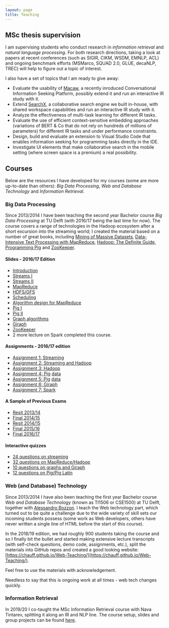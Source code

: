 ```yaml
---
layout: page
title: Teaching
---
```


## MSc thesis supervision

I am supervising students who conduct research in *information retrieval* and *natural language processing*. For both research directions, taking a look at papers at recent conferences (such as SIGIR, CIKM, WSDM, EMNLP, ACL) and ongoing benchmark efforts (MSMarco, SQUAD 2.0, GLUE, decaNLP, TREC) will help to figure out a topic of interest.

I also have a set of topics that I am ready to give away:
- Evaluate the usability of [Macaw](https://arxiv.org/pdf/1912.08904.pdf), a recently inroduced Conversational Information Seeking Platform, possibly extend it and run an interactive IR study with it.
- Extend [SearchX](https://github.com/felipemoraes/searchx), a collaborative search engine we built in-house, with shared workspace capabilities and run an interactive IR study with it.
- Analyze the effectiveness of multi-task learning for different IR tasks.
- Evaluate the use of efficient context-sensitive embedding approaches (variations of BERT & Co that do not rely on hundreds of millions of parameters) for different IR tasks and under performance constraints.
- Design, build and evaluate an extension to Visual Studio Code that enables information seeking for programming tasks directly in the IDE.
- Investigate UI elements that make collaborative search in the mobile setting (where screen space is a premium) a real possibility.

## Courses
 
 Below are the resources I have developed for my courses (some are more up-to-date than others): 
 *Big Data Processing*, *Web and Database Technology* and *Information Retrieval*.

### Big Data Processing

Since 2013/2014 I have been teaching the second year Bachelor course *Big Data Processing* at TU Delft (with 2016/17 being the last time for now). The course covers a range of technologies in the Hadoop ecosystem after a short excursion into the streaming world; 
I created the material based on a number of great books, including [Mining of Massive Datasets](http://www.mmds.org/),
[Data-Intensive Text Processing with MapReduce](https://lintool.github.io/MapReduceAlgorithms/), 
[Hadoop: The Definite Guide](http://shop.oreilly.com/product/0636920033448.do), [Programming Pig](http://chimera.labs.oreilly.com/books/1234000001811/index.html)
and [ZooKeeper](http://shop.oreilly.com/product/0636920028901.do). 

#### Slides - 2016/17 Edition
- [Introduction](../documents/bdp/intro.pdf)
- [Streams I](../documents/bdp/streaming1.pdf)
- [Streams II](../documents/bdp/streaming2.pdf)
- [MapReduce](../documents/bdp/mapreduce.pdf)
- [HDFS/GFS](../documents/bdp/gfs.pdf)
- [Scheduling](../documents/bdp/hadoop-ctd.pdf)
- [Algorithm design for MapReduce](../documents/bdp/design_patterns_db.pdf)
- [Pig I](../documents/bdp/pig_intro.pdf)
- [Pig II](../documents/bdp/pig_advanced.pdf)
- [Graph algorithms](../documents/bdp/graph.pdf)
- [Giraph](../documents/bdp/graph_giraph.pdf)
- [ZooKeeper](../documents/bdp/coordination_zookeeper.pdf)
- 2 more lecture on Spark completed this course.

#### Assignments - 2016/17 edition
- [Assignment 1: Streaming](../documents/bdp/assignment1.pdf)
- [Assignment 2: Streaming and Hadoop](../documents/bdp/assignment2.pdf)
- [Assignment 3: Hadoop](../documents/bdp/assignment3.pdf)
- [Assignment 4: Pig](../documents/bdp/assignment4.pdf) [data](../documents/bdp/data-assignment4.zip)
- [Assignment 5: Pig](../documents/bdp/assignment5.pdf) [data](../documents/bdp/data-assignment5.zip)
- [Assignment 6: Giraph](../documents/bdp/assignment6.pdf)
- [Assignment 7: Spark](../documents/bdp/assignment7.pdf)

#### A Sample of Previous Exams
- [Resit 2013/14](../documents/bdp/exam-1.pdf)
- [Final 2014/15](../documents/bdp/exam-2.pdf)
- [Resit 2014/15](../documents/bdp/exam-3.pdf)
- [Final 2015/16](../documents/bdp/exam-4.pdf)
- [Final 2016/17](../documents/bdp/exam-5.pdf)
 
#### Interactive quizzes
- [24 questions on streaming](http://chauff.github.io/documents/bdp-quiz/streaming.html)
- [32 questions on MapReduce/Hadoop](http://chauff.github.io/documents/bdp-quiz/hadoop.html)
- [10 questions on graphs and Giraph](http://chauff.github.io/documents/bdp-quiz/graph.html)
- [12 questions on Pig/Pig Latin](http://chauff.github.io/documents/bdp-quiz/pig.html)


### Web (and Database) Technology

Since 2013/2014 I have also been teaching the first year Bachelor course *Web and Database Technology* (known as TI1506 or CSE1500) at TU Delft, together with
[Alessandro Bozzon](http://alessandrobozzon.com/). I teach the Web technology part, which turned out to be quite a challenge due to
the wide variety of skill sets our incoming students possess (some work as Web developers, others have never written a single line of HTML
before the start of this course). 

In the 2018/19 edition, we had roughly 900 students taking the course and so I finally bit the bullet and started making extensive lecture transcripts (with self-check questions, demo code, assignments, etc.), split the materials into GitHub repos and created a good looking website: [https://chauff.github.io/Web-Teaching/](https://chauff.github.io/Web-Teaching/).

Feel free to use the materials with acknowledgement.

Needless to say that this is ongoing work at all times - web tech changes quickly.

### Information Retrieval

In 2019/20 I co-taught the MSc Information Retrieval course with Nava Tintarev, splitting it along an IR and NLP line. The course setup, slides and group projects can be found [here](https://github.com/chauff/IN4325).
